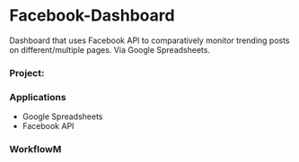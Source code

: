 # Facebook-Dashboard
Dashboard that uses Facebook API to comparatively monitor trending posts on different/multiple pages. Via Google Spreadsheets.

<h3>Project:</h3>


<h3>Applications</h3>

* Google Spreadsheets
* Facebook API


<h3>WorkflowM</h3>



